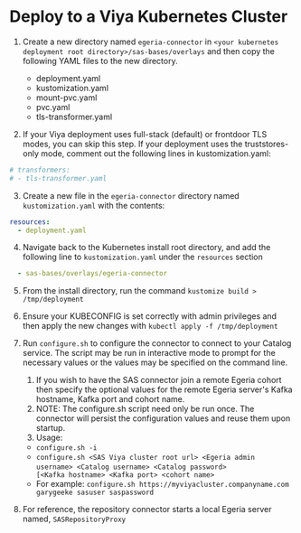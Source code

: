 # Deploy to a Viya Kubernetes Cluster
1. Create a new directory named `egeria-connector` in `<your kubernetes deployment root directory>/sas-bases/overlays` and then copy the following YAML files to the new directory.
   * deployment.yaml
   * kustomization.yaml
   * mount-pvc.yaml
   * pvc.yaml
   * tls-transformer.yaml

2. If your Viya deployment uses full-stack (default) or frontdoor TLS modes, you can skip this step.
If your deployment uses the truststores-only mode, comment out the following lines in kustomization.yaml:
```yaml
# transformers:
# - tls-transformer.yaml
```
   
3. Create a new file in the `egeria-connector` directory named `kustomization.yaml` with the contents:
```yaml
resources:
  - deployment.yaml
```

4. Navigate back to the Kubernetes install root directory, and add the following line to `kustomization.yaml` under the `resources` section
```yaml
  - sas-bases/overlays/egeria-connector
```

5. From the install directory, run the command `kustomize build > /tmp/deployment`

6. Ensure your KUBECONFIG is set correctly with admin privileges and then apply the new changes with `kubectl apply -f /tmp/deployment`

7. Run `configure.sh` to configure the connector to connect to your Catalog service.  The script may be run in interactive mode to prompt for the necessary values or the values may be specified on the command line.  
   1. If you wish to have the SAS connector join a remote Egeria cohort then specify the optional values for the remote Egeria server's Kafka hostname, Kafka port and cohort name.
   2. NOTE: The configure.sh script need only be run once.  The connector will persist the configuration values and reuse them upon startup.
   3. Usage:
    * `configure.sh -i`
    * `configure.sh <SAS Viya cluster root url> <Egeria admin username> <Catalog username> <Catalog password>`
      `             [<Kafka hostname> <Kafka port> <cohort name>`
    * For example: `configure.sh https://myviyacluster.companyname.com garygeeke sasuser saspassword`

9. For reference, the repository connector starts a local Egeria server named, `SASRepositoryProxy`



